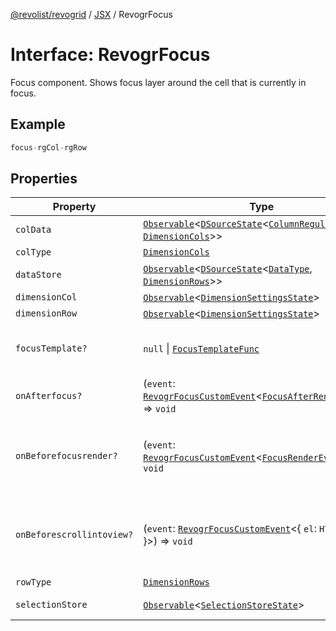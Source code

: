 [@revolist/revogrid](README.md) / [JSX](Namespace.JSX.md) / RevogrFocus

# Interface: RevogrFocus

Focus component. Shows focus layer around the cell that is currently in focus.

## Example

```ts
focus-rgCol-rgRow
```

## Properties

| Property | Type | Description | Defined in |
| ------ | ------ | ------ | ------ |
| `colData` | [`Observable`](TypeAlias.Observable.md)\<[`DSourceState`](TypeAlias.DSourceState.md)\<[`ColumnRegular`](Interface.ColumnRegular.md), [`DimensionCols`](TypeAlias.DimensionCols.md)\>\> | Column source | [src/components.d.ts:1831](https://github.com/revolist/revogrid/blob/339b58d64f0e4822db63d040318421d77ef85671/src/components.d.ts#L1831) |
| `colType` | [`DimensionCols`](TypeAlias.DimensionCols.md) | Column type | [src/components.d.ts:1835](https://github.com/revolist/revogrid/blob/339b58d64f0e4822db63d040318421d77ef85671/src/components.d.ts#L1835) |
| `dataStore` | [`Observable`](TypeAlias.Observable.md)\<[`DSourceState`](TypeAlias.DSourceState.md)\<[`DataType`](TypeAlias.DataType.md), [`DimensionRows`](TypeAlias.DimensionRows.md)\>\> | Data rows source | [src/components.d.ts:1839](https://github.com/revolist/revogrid/blob/339b58d64f0e4822db63d040318421d77ef85671/src/components.d.ts#L1839) |
| `dimensionCol` | [`Observable`](TypeAlias.Observable.md)\<[`DimensionSettingsState`](Interface.DimensionSettingsState.md)\> | Dimension settings X | [src/components.d.ts:1843](https://github.com/revolist/revogrid/blob/339b58d64f0e4822db63d040318421d77ef85671/src/components.d.ts#L1843) |
| `dimensionRow` | [`Observable`](TypeAlias.Observable.md)\<[`DimensionSettingsState`](Interface.DimensionSettingsState.md)\> | Dimension settings Y | [src/components.d.ts:1847](https://github.com/revolist/revogrid/blob/339b58d64f0e4822db63d040318421d77ef85671/src/components.d.ts#L1847) |
| `focusTemplate?` | `null` \| [`FocusTemplateFunc`](TypeAlias.FocusTemplateFunc.md) | Focus template custom function. Can be used to render custom focus layer. | [src/components.d.ts:1851](https://github.com/revolist/revogrid/blob/339b58d64f0e4822db63d040318421d77ef85671/src/components.d.ts#L1851) |
| `onAfterfocus?` | (`event`: [`RevogrFocusCustomEvent`](Interface.RevogrFocusCustomEvent.md)\<[`FocusAfterRenderEvent`](Interface.FocusAfterRenderEvent.md)\>) => `void` | Used to setup properties after focus was rendered | [src/components.d.ts:1855](https://github.com/revolist/revogrid/blob/339b58d64f0e4822db63d040318421d77ef85671/src/components.d.ts#L1855) |
| `onBeforefocusrender?` | (`event`: [`RevogrFocusCustomEvent`](Interface.RevogrFocusCustomEvent.md)\<[`FocusRenderEvent`](Interface.FocusRenderEvent.md)\>) => `void` | Before focus render event. Can be prevented by event.preventDefault(). If preventDefault used slot will be rendered. | [src/components.d.ts:1859](https://github.com/revolist/revogrid/blob/339b58d64f0e4822db63d040318421d77ef85671/src/components.d.ts#L1859) |
| `onBeforescrollintoview?` | (`event`: [`RevogrFocusCustomEvent`](Interface.RevogrFocusCustomEvent.md)\<\{ `el`: `HTMLElement`; \}\>) => `void` | Before focus changed verify if it's in view and scroll viewport into this view Can be prevented by event.preventDefault() | [src/components.d.ts:1863](https://github.com/revolist/revogrid/blob/339b58d64f0e4822db63d040318421d77ef85671/src/components.d.ts#L1863) |
| `rowType` | [`DimensionRows`](TypeAlias.DimensionRows.md) | Row type | [src/components.d.ts:1867](https://github.com/revolist/revogrid/blob/339b58d64f0e4822db63d040318421d77ef85671/src/components.d.ts#L1867) |
| `selectionStore` | [`Observable`](TypeAlias.Observable.md)\<[`SelectionStoreState`](TypeAlias.SelectionStoreState.md)\> | Selection, range, focus for selection | [src/components.d.ts:1871](https://github.com/revolist/revogrid/blob/339b58d64f0e4822db63d040318421d77ef85671/src/components.d.ts#L1871) |
